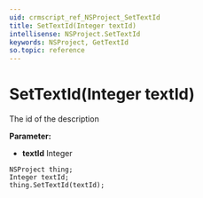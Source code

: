 ```yaml
---
uid: crmscript_ref_NSProject_SetTextId
title: SetTextId(Integer textId)
intellisense: NSProject.SetTextId
keywords: NSProject, GetTextId
so.topic: reference
---
```


# SetTextId(Integer textId)

The id of the description

**Parameter:** 
 - **textId** Integer

```crmscript
NSProject thing;
Integer textId;
thing.SetTextId(textId);
```

